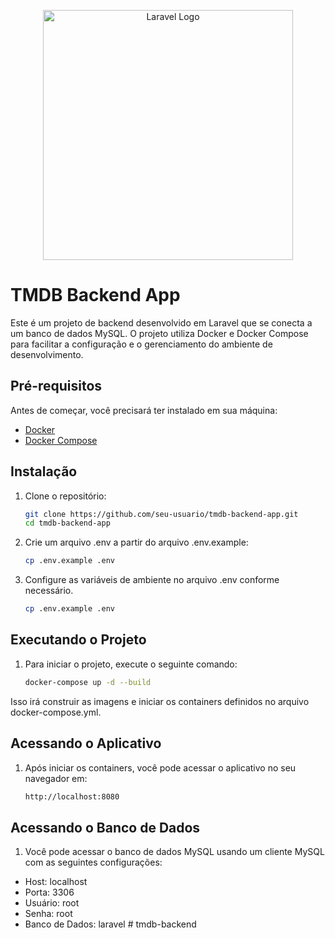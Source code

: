 <p align="center"><a href="https://laravel.com" target="_blank"><img src="https://raw.githubusercontent.com/laravel/art/master/logo-lockup/5%20SVG/2%20CMYK/1%20Full%20Color/laravel-logolockup-cmyk-red.svg" width="400" alt="Laravel Logo"></a></p>

# TMDB Backend App

Este é um projeto de backend desenvolvido em Laravel que se conecta a um banco de dados MySQL. O projeto utiliza Docker e Docker Compose para facilitar a configuração e o gerenciamento do ambiente de desenvolvimento.

## Pré-requisitos

Antes de começar, você precisará ter instalado em sua máquina:

- [Docker](https://www.docker.com/get-started)
- [Docker Compose](https://docs.docker.com/compose/)

## Instalação

1. Clone o repositório:

   ```bash
   git clone https://github.com/seu-usuario/tmdb-backend-app.git
   cd tmdb-backend-app
   ```

2. Crie um arquivo .env a partir do arquivo .env.example:

   ```bash
   cp .env.example .env
   ```

3. Configure as variáveis de ambiente no arquivo .env conforme necessário.

   ```bash
   cp .env.example .env
   ```

## Executando o Projeto

1. Para iniciar o projeto, execute o seguinte comando:

   ```bash
   docker-compose up -d --build
   ```

Isso irá construir as imagens e iniciar os containers definidos no arquivo docker-compose.yml.

## Acessando o Aplicativo

1. Após iniciar os containers, você pode acessar o aplicativo no seu navegador em:

   ```bash
   http://localhost:8080
   ```

## Acessando o Banco de Dados

1. Você pode acessar o banco de dados MySQL usando um cliente MySQL com as seguintes configurações:

- Host: localhost
- Porta: 3306
- Usuário: root
- Senha: root
- Banco de Dados: laravel
#   t m d b - b a c k e n d  
 